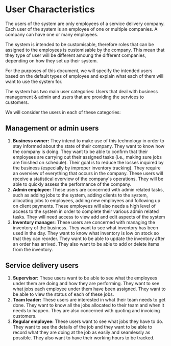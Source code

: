 # User Characteristics
The users of the system are only employees of a service delivery company. Each user of the system is an employee of one or multiple companies. A company can have one or many employees. 

The system is intended to be customisable, therefore roles that can be assigned to the employees is customisable by the company. This mean that they type of user will be different amoung the different companies, depending on how they set up their system.   

For the purposes of this document, we will specify the intended users based on the default types of employee and explain what each of them will want to use the system for.

The system has two main user categories: Users that deal with business management & admin and users that are providing the services to customers. 

We will consider the users in each of these categories:
## Management or admin users
1. **Business owner:** They intend to make use of this technology in order to stay informed about the state of their company. They want to know how the company is doing. They want to be able to confirm that their employees are carrying out their assigned tasks (i.e., making sure jobs are finished on schedule). Their goal is to reduce the losses inquired by the business (especially by improper inventory tracking). They require an overview of everything that occurs in the company. These users will receive a statistical overview of the company's operations. They will be able to quickly assess the performance of the company.
2. **Admin employee:** These users are concerned with admin related tasks, such as adding jobs to the system, adding clients to the system, allocating jobs to employees, adding new employees and following up on client payments. These employees will also needs a high level of access to the system in order to complete their various admin related tasks. They will need access to view add and edit aspects of the system
3. **Inventory manager:** These users are concerned with managing the inventory of the business. They want to see what inventory has been used in the day. They want to know what inventory is low on stock so that they can reorder. They want to be able to update the inventory after an order has arrived. They also want to be able to add or delete items from the inventory.
## Service delivery users
1. **Supervisor:** These users want to be able to see what the employees under them are doing and how they are performing. They want to see what jobs each employee under them have been assigned. They want to be able to view the status of each of these jobs.
2. **Team leader:** These users are interested in what their team needs to get done. They want to know all the jobs allocated to their team and when it needs to happen. They are also concerned with quoting and invoicing customers.
3. **Regular employee:** These users want to see what jobs they have to do. They want to see the details of the job and they want to be able to record what they are doing at the job as easily and seamlessly as possible. They also want to have their working hours to be tracked.

